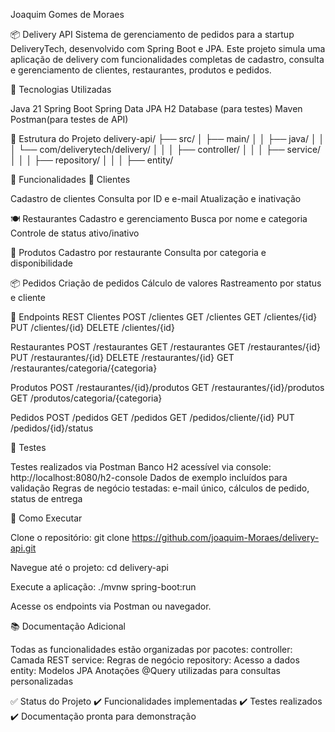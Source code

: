 Joaquim Gomes de Moraes


📦 Delivery API
Sistema de gerenciamento de pedidos para a startup DeliveryTech, desenvolvido com Spring Boot e JPA. Este projeto simula uma aplicação de delivery com funcionalidades completas de cadastro, consulta e gerenciamento de clientes, restaurantes, produtos e pedidos.


🚀 Tecnologias Utilizadas

Java 21
Spring Boot
Spring Data JPA
H2 Database (para testes)
Maven
Postman(para testes de API)


📁 Estrutura do Projeto
delivery-api/
├── src/
│   ├── main/
│   │   ├── java/
│   │   │   └── com/deliverytech/delivery/
│   │   │       ├── controller/
│   │   │       ├── service/
│   │   │       ├── repository/
│   │   │       ├── entity/



📌 Funcionalidades
👥 Clientes

Cadastro de clientes
Consulta por ID e e-mail
Atualização e inativação

🍽️ Restaurantes
Cadastro e gerenciamento
Busca por nome e categoria
Controle de status ativo/inativo

🛒 Produtos
Cadastro por restaurante
Consulta por categoria e disponibilidade

📦 Pedidos
Criação de pedidos
Cálculo de valores
Rastreamento por status e cliente


🔗 Endpoints REST
Clientes
POST    /clientes
GET     /clientes
GET     /clientes/{id}
PUT     /clientes/{id}
DELETE  /clientes/{id}


Restaurantes
POST    /restaurantes
GET     /restaurantes
GET     /restaurantes/{id}
PUT     /restaurantes/{id}
DELETE  /restaurantes/{id}
GET     /restaurantes/categoria/{categoria}


Produtos
POST    /restaurantes/{id}/produtos
GET     /restaurantes/{id}/produtos
GET     /produtos/categoria/{categoria}


Pedidos
POST    /pedidos
GET     /pedidos
GET     /pedidos/cliente/{id}
PUT     /pedidos/{id}/status




🧪 Testes

Testes realizados via Postman 
Banco H2 acessível via console: http://localhost:8080/h2-console
Dados de exemplo incluídos para validação
Regras de negócio testadas: e-mail único, cálculos de pedido, status de entrega


📄 Como Executar

Clone o repositório:
git clone https://github.com/joaquim-Moraes/delivery-api.git



Navegue até o projeto:
cd delivery-api



Execute a aplicação:
./mvnw spring-boot:run



Acesse os endpoints via Postman ou navegador.


📚 Documentação Adicional

Todas as funcionalidades estão organizadas por pacotes:
controller: Camada REST
service: Regras de negócio
repository: Acesso a dados
entity: Modelos JPA
Anotações @Query utilizadas para consultas personalizadas


✅ Status do Projeto
✔️ Funcionalidades implementadas
✔️ Testes realizados
✔️ Documentação pronta para demonstração

